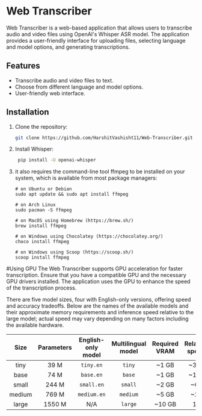 # Web Transcriber

Web Transcriber is a web-based application that allows users to transcribe audio and video files using OpenAI's Whisper ASR model. The application provides a user-friendly interface for uploading files, selecting language and model options, and generating transcriptions.

## Features

- Transcribe audio and video files to text.
- Choose from different language and model options.
- User-friendly web interface.

## Installation

1. Clone the repository:

   ```bash
   git clone https://github.com/HarshitVashisht11/Web-Transcriber.git

2. Install Whisper:
   ```bash
    pip install -U openai-whisper
   
3. it also requires the command-line tool ffmpeg to be installed on your system, which is available from most package managers:
    ```
    # on Ubuntu or Debian
    sudo apt update && sudo apt install ffmpeg

    # on Arch Linux
    sudo pacman -S ffmpeg

    # on MacOS using Homebrew (https://brew.sh/)
    brew install ffmpeg

    # on Windows using Chocolatey (https://chocolatey.org/)
    choco install ffmpeg

    # on Windows using Scoop (https://scoop.sh/)
    scoop install ffmpeg

#Using GPU
The Web Transcriber supports GPU acceleration for faster transcription. Ensure that you have a compatible GPU and the necessary GPU drivers installed. The application uses the GPU to enhance the speed of the transcription process.

There are five model sizes, four with English-only versions, offering speed and accuracy tradeoffs. Below are the names of the available models and their approximate memory requirements and inference speed relative to the large model; actual speed may vary depending on many factors including the available hardware.

|  Size  | Parameters | English-only model | Multilingual model | Required VRAM | Relative speed |
|:------:|:----------:|:------------------:|:------------------:|:-------------:|:--------------:|
|  tiny  |    39 M    |     `tiny.en`      |       `tiny`       |     ~1 GB     |      ~32x      |
|  base  |    74 M    |     `base.en`      |       `base`       |     ~1 GB     |      ~16x      |
| small  |   244 M    |     `small.en`     |      `small`       |     ~2 GB     |      ~6x       |
| medium |   769 M    |    `medium.en`     |      `medium`      |     ~5 GB     |      ~2x       |
| large  |   1550 M   |        N/A         |      `large`       |    ~10 GB     |       1x       |

